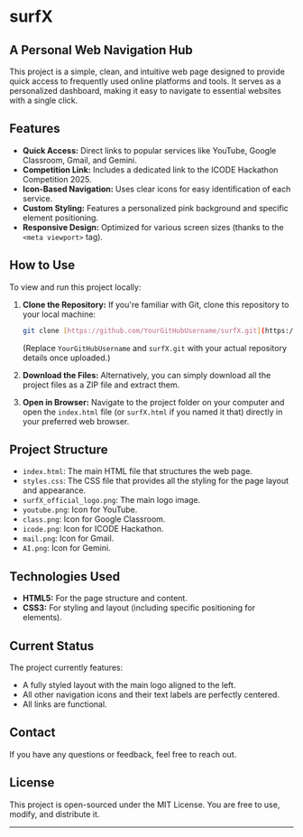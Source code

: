# surfX

## A Personal Web Navigation Hub

This project is a simple, clean, and intuitive web page designed to provide quick access to frequently used online platforms and tools. It serves as a personalized dashboard, making it easy to navigate to essential websites with a single click.

## Features

* **Quick Access:** Direct links to popular services like YouTube, Google Classroom, Gmail, and Gemini.
* **Competition Link:** Includes a dedicated link to the ICODE Hackathon Competition 2025.
* **Icon-Based Navigation:** Uses clear icons for easy identification of each service.
* **Custom Styling:** Features a personalized pink background and specific element positioning.
* **Responsive Design:** Optimized for various screen sizes (thanks to the `<meta viewport>` tag).

## How to Use

To view and run this project locally:

1.  **Clone the Repository:** If you're familiar with Git, clone this repository to your local machine:
    ```bash
    git clone [https://github.com/YourGitHubUsername/surfX.git](https://github.com/YourGitHubUsername/surfX.git)
    ```
    (Replace `YourGitHubUsername` and `surfX.git` with your actual repository details once uploaded.)

2.  **Download the Files:** Alternatively, you can simply download all the project files as a ZIP file and extract them.

3.  **Open in Browser:** Navigate to the project folder on your computer and open the `index.html` file (or `surfX.html` if you named it that) directly in your preferred web browser.

## Project Structure

* `index.html`: The main HTML file that structures the web page.
* `styles.css`: The CSS file that provides all the styling for the page layout and appearance.
* `surfX_official_logo.png`: The main logo image.
* `youtube.png`: Icon for YouTube.
* `class.png`: Icon for Google Classroom.
* `icode.png`: Icon for ICODE Hackathon.
* `mail.png`: Icon for Gmail.
* `AI.png`: Icon for Gemini.

## Technologies Used

* **HTML5:** For the page structure and content.
* **CSS3:** For styling and layout (including specific positioning for elements).

## Current Status

The project currently features:
* A fully styled layout with the main logo aligned to the left.
* All other navigation icons and their text labels are perfectly centered.
* All links are functional.

## Contact

If you have any questions or feedback, feel free to reach out.

## License

This project is open-sourced under the MIT License. You are free to use, modify, and distribute it.

---
